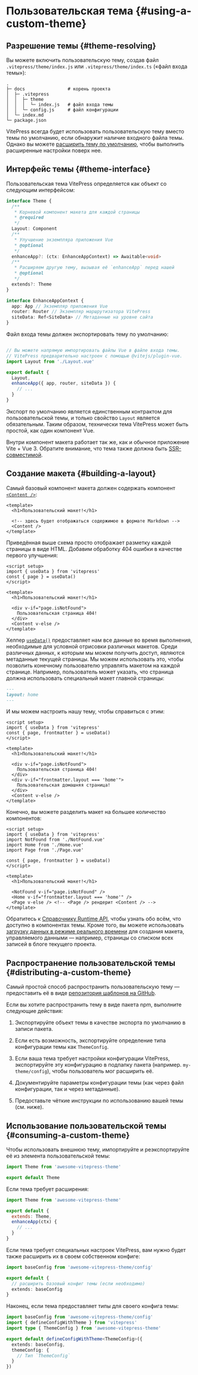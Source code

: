 # Пользовательская тема {#using-a-custom-theme}

## Разрешение темы {#theme-resolving}

Вы можете включить пользовательскую тему, создав файл `.vitepress/theme/index.js` или `.vitepress/theme/index.ts` («файл входа темы»):

```
.
├─ docs                # корень проекта
│  ├─ .vitepress
│  │  ├─ theme
│  │  │  └─ index.js   # файл входа темы
│  │  └─ config.js     # файл конфигурации
│  └─ index.md
└─ package.json
```

VitePress всегда будет использовать пользовательскую тему вместо темы по умолчанию, если обнаружит наличие входного файла темы. Однако вы можете [расширить тему по умолчанию](./extending-default-theme), чтобы выполнить расширенные настройки поверх нее.

## Интерфейс темы {#theme-interface}

Пользовательская тема VitePress определяется как объект со следующим интерфейсом:

```ts
interface Theme {
  /**
   * Корневой компонент макета для каждой страницы
   * @required
   */
  Layout: Component
  /**
   * Улучшение экземпляра приложения Vue
   * @optional
   */
  enhanceApp?: (ctx: EnhanceAppContext) => Awaitable<void>
  /**
   * Расширяем другую тему, вызывая её `enhanceApp` перед нашей
   * @optional
   */
  extends?: Theme
}

interface EnhanceAppContext {
  app: App // Экземпляр приложения Vue
  router: Router // Экземпляр маршрутизатора VitePress
  siteData: Ref<SiteData> // Метаданные на уровне сайта
}
```

Файл входа темы должен экспортировать тему по умолчанию:

```js [.vitepress/theme/index.js]

// Вы можете напрямую импортировать файлы Vue в файле входа темы.
// VitePress предварительно настроен с помощью @vitejs/plugin-vue.
import Layout from './Layout.vue'

export default {
  Layout,
  enhanceApp({ app, router, siteData }) {
    // ...
  }
}
```

Экспорт по умолчанию является единственным контрактом для пользовательской темы, и только свойство `Layout` является обязательным. Таким образом, технически тема VitePress может быть простой, как один компонент Vue.

Внутри компонент макета работает так же, как и обычное приложение Vite + Vue 3. Обратите внимание, что тема также должна быть [SSR-совместимой](./ssr-compat).

## Создание макета {#building-a-layout}

Самый базовый компонент макета должен содержать компонент [`<Content />`](../reference/runtime-api#content):

```vue [.vitepress/theme/Layout.vue]
<template>
  <h1>Пользовательский макет!</h1>

  <!-- здесь будет отображаться содержимое в формате Markdown -->
  <Content />
</template>
```

Приведённая выше схема просто отображает разметку каждой страницы в виде HTML. Добавим обработку 404 ошибки в качестве первого улучшения:

```vue{1-4,9-12}
<script setup>
import { useData } from 'vitepress'
const { page } = useData()
</script>

<template>
  <h1>Пользовательский макет!</h1>

  <div v-if="page.isNotFound">
    Пользовательская страница 404!
  </div>
  <Content v-else />
</template>
```

Хелпер [`useData()`](../reference/runtime-api#usedata) предоставляет нам все данные во время выполнения, необходимые для условной отрисовки различных макетов. Среди различных данных, к которым мы можем получить доступ, являются метаданные текущей страницы. Мы можем использовать это, чтобы позволить конечному пользователю управлять макетом на каждой странице. Например, пользователь может указать, что страница должна использовать специальный макет главной страницы:

```md
---
layout: home
---
```

И мы можем настроить нашу тему, чтобы справиться с этим:

```vue{3,12-14}
<script setup>
import { useData } from 'vitepress'
const { page, frontmatter } = useData()
</script>

<template>
  <h1>Пользовательский макет!</h1>

  <div v-if="page.isNotFound">
    Пользовательская страница 404!
  </div>
  <div v-if="frontmatter.layout === 'home'">
    Пользовательская домашняя страница!
  </div>
  <Content v-else />
</template>
```

Конечно, вы можете разделить макет на большее количество компонентов:

```vue{3-5,12-15}
<script setup>
import { useData } from 'vitepress'
import NotFound from './NotFound.vue'
import Home from './Home.vue'
import Page from './Page.vue'

const { page, frontmatter } = useData()
</script>

<template>
  <h1>Пользовательский макет!</h1>

  <NotFound v-if="page.isNotFound" />
  <Home v-if="frontmatter.layout === 'home'" />
  <Page v-else /> <!-- <Page /> рендерит <Content /> -->
</template>
```

Обратитесь к [Справочнику Runtime API](../reference/runtime-api), чтобы узнать обо всём, что доступно в компонентах темы. Кроме того, вы можете использовать [загрузку данных в режиме реального времени](./data-loading) для создания макета, управляемого данными — например, страницы со списком всех записей в блоге текущего проекта.

## Распространение пользовательской темы {#distributing-a-custom-theme}

Самый простой способ распространить пользовательскую тему — предоставить её в виде [репозитория шаблонов на GitHub](https://docs.github.com/en/repositories/creating-and-managing-repositories/creating-a-template-repository).

Если вы хотите распространить тему в виде пакета npm, выполните следующие действия:

1. Экспортируйте объект темы в качестве экспорта по умолчанию в записи пакета.

2. Если есть возможность, экспортируйте определение типа конфигурации темы как `ThemeConfig`.

3. Если ваша тема требует настройки конфигурации VitePress, экспортируйте эту конфигурацию в подпапку пакета (например. `my-theme/config`), чтобы пользователь мог расширить её.

4. Документируйте параметры конфигурации темы (как через файл конфигурации, так и через метаданные).

5. Предоставьте чёткие инструкции по использованию вашей темы (см. ниже).

## Использование пользовательской темы {#consuming-a-custom-theme}

Чтобы использовать внешнюю тему, импортируйте и реэкспортируйте её из элемента пользовательской темы:

```js [.vitepress/theme/index.js]
import Theme from 'awesome-vitepress-theme'

export default Theme
```

Если тема требует расширения:

```js [.vitepress/theme/index.js]
import Theme from 'awesome-vitepress-theme'

export default {
  extends: Theme,
  enhanceApp(ctx) {
    // ...
  }
}
```

Если тема требует специальных настроек VitePress, вам нужно будет также расширить их в своем собственном конфиге:

```ts [.vitepress/config.ts]
import baseConfig from 'awesome-vitepress-theme/config'

export default {
  // расширить базовый конфиг темы (если необходимо)
  extends: baseConfig
}
```

Наконец, если тема предоставляет типы для своего конфига темы:

```ts [.vitepress/config.ts]
import baseConfig from 'awesome-vitepress-theme/config'
import { defineConfigWithTheme } from 'vitepress'
import type { ThemeConfig } from 'awesome-vitepress-theme'

export default defineConfigWithTheme<ThemeConfig>({
  extends: baseConfig,
  themeConfig: {
    // Тип `ThemeConfig`
  }
})
```
